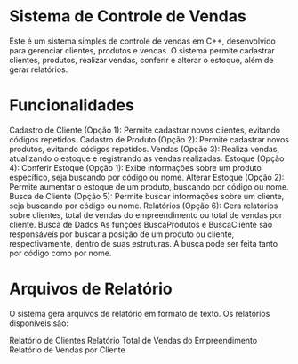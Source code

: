# Sistema de Controle de Vendas

Este é um sistema simples de controle de vendas em C++, desenvolvido para gerenciar clientes, produtos e vendas. 
O sistema permite cadastrar clientes, produtos, realizar vendas, conferir e alterar o estoque, além de gerar relatórios.

# Funcionalidades

Cadastro de Cliente (Opção 1): Permite cadastrar novos clientes, evitando códigos repetidos.
Cadastro de Produto (Opção 2): Permite cadastrar novos produtos, evitando códigos repetidos.
Vendas (Opção 3): Realiza vendas, atualizando o estoque e registrando as vendas realizadas.
Estoque (Opção 4):
Conferir Estoque (Opção 1): Exibe informações sobre um produto específico, seja buscando por código ou nome.
Alterar Estoque (Opção 2): Permite aumentar o estoque de um produto, buscando por código ou nome.
Busca de Cliente (Opção 5): Permite buscar informações sobre um cliente, seja buscando por código ou nome.
Relatórios (Opção 6): Gera relatórios sobre clientes, total de vendas do empreendimento ou total de vendas por cliente.
Busca de Dados
As funções BuscaProdutos e BuscaCliente são responsáveis por buscar a posição de um produto ou cliente, respectivamente, dentro de suas estruturas. A busca pode ser feita tanto por código como por nome.

# Arquivos de Relatório

O sistema gera arquivos de relatório em formato de texto. Os relatórios disponíveis são:

Relatório de Clientes
Relatório Total de Vendas do Empreendimento
Relatório de Vendas por Cliente
